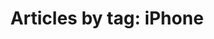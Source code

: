 ---
layout: blog_by_tag
title: 'Articles by tag: iPhone'
tag: iPhone
permalink: /blog/tag/iPhone/
---